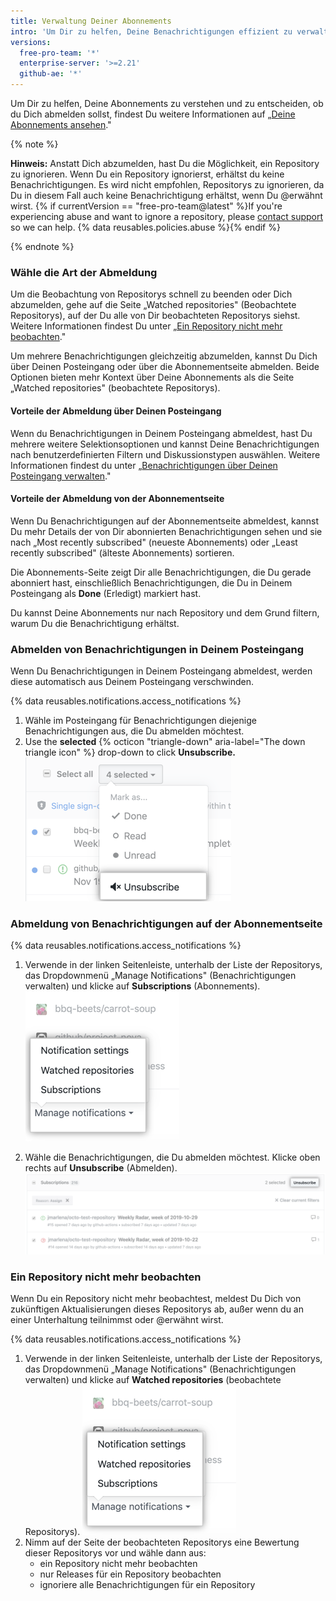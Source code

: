 ```yaml
---
title: Verwaltung Deiner Abonnements
intro: 'Um Dir zu helfen, Deine Benachrichtigungen effizient zu verwalten, gibt es mehrere Möglichkeiten, Dich abzumelden.'
versions:
  free-pro-team: '*'
  enterprise-server: '>=2.21'
  github-ae: '*'
---
```


Um Dir zu helfen, Deine Abonnements zu verstehen und zu entscheiden, ob du Dich abmelden sollst, findest Du weitere Informationen auf „[Deine Abonnements ansehen](/github/managing-subscriptions-and-notifications-on-github/viewing-your-subscriptions)."

{% note %}

**Hinweis:** Anstatt Dich abzumelden, hast Du die Möglichkeit, ein Repository zu ignorieren. Wenn Du ein Repository ignorierst, erhältst du keine Benachrichtigungen. Es wird nicht empfohlen, Repositorys zu ignorieren, da Du in diesem Fall auch keine Benachrichtigung erhältst, wenn Du @erwähnt wirst. {% if currentVersion == "free-pro-team@latest" %}If you're experiencing abuse and want to ignore a repository, please [contact support](/contact) so we can help. {% data reusables.policies.abuse %}{% endif %}

{% endnote %}

### Wähle die Art der Abmeldung

Um die Beobachtung von Repositorys schnell zu beenden oder Dich abzumelden, gehe auf die Seite „Watched repositories" (Beobachtete Repositorys), auf der Du alle von Dir beobachteten Repositorys siehst. Weitere Informationen findest Du unter „[Ein Repository nicht mehr beobachten](#unwatch-a-repository)."

Um mehrere Benachrichtigungen gleichzeitig abzumelden, kannst Du Dich über Deinen Posteingang oder über die Abonnementseite abmelden. Beide Optionen bieten mehr Kontext über Deine Abonnements als die Seite „Watched repositories" (beobachtete Repositorys).

#### Vorteile der Abmeldung über Deinen Posteingang

Wenn du Benachrichtigungen in Deinem Posteingang abmeldest, hast Du mehrere weitere Selektionsoptionen und kannst Deine Benachrichtigungen nach benutzerdefinierten Filtern und Diskussionstypen auswählen. Weitere Informationen findest du unter „[Benachrichtigungen über Deinen Posteingang verwalten](/github/managing-subscriptions-and-notifications-on-github/managing-notifications-from-your-inbox)."

#### Vorteile der Abmeldung von der Abonnementseite

Wenn Du Benachrichtigungen auf der Abonnementseite abmeldest, kannst Du mehr Details der von Dir abonnierten Benachrichtigungen sehen und sie nach „Most recently subscribed" (neueste Abonnements) oder „Least recently subscribed" (älteste Abonnements) sortieren.

Die Abonnements-Seite zeigt Dir alle Benachrichtigungen, die Du gerade abonniert hast, einschließlich Benachrichtigungen, die Du in Deinem Posteingang als **Done** (Erledigt) markiert hast.

Du kannst Deine Abonnements nur nach Repository und dem Grund filtern, warum Du die Benachrichtigung erhältst.

### Abmelden von Benachrichtigungen in Deinem Posteingang

Wenn Du Benachrichtigungen in Deinem Posteingang abmeldest, werden diese automatisch aus Deinem Posteingang verschwinden.

{% data reusables.notifications.access_notifications %}
1. Wähle im Posteingang für Benachrichtigungen diejenige Benachrichtigungen aus, die Du abmelden möchtest.
2. Use the **selected** {% octicon "triangle-down" aria-label="The down triangle icon" %} drop-down to click **Unsubscribe.** ![Option „Unsubscribe" (Abmelden) aus dem Hauptposteingang](/assets/images/help/notifications-v2/unsubscribe-from-main-inbox.png)

### Abmeldung von Benachrichtigungen auf der Abonnementseite

{% data reusables.notifications.access_notifications %}
1. Verwende in der linken Seitenleiste, unterhalb der Liste der Repositorys, das Dropdownmenü „Manage Notifications" (Benachrichtigungen verwalten) und klicke auf **Subscriptions** (Abonnements). ![Dropdownmenü-Optionen „Manage Notifications" (Benachrichtigungen verwalten)](/assets/images/help/notifications-v2/manage-notifications-options.png)

2. Wähle die Benachrichtigungen, die Du abmelden möchtest. Klicke oben rechts auf **Unsubscribe** (Abmelden). ![Abonnementseite](/assets/images/help/notifications-v2/unsubscribe-from-subscriptions-page.png)

### Ein Repository nicht mehr beobachten

Wenn Du ein Repository nicht mehr beobachtest, meldest Du Dich von zukünftigen Aktualisierungen dieses Repositorys ab, außer wenn du an einer Unterhaltung teilnimmst oder @erwähnt wirst.

{% data reusables.notifications.access_notifications %}
1. Verwende in der linken Seitenleiste, unterhalb der Liste der Repositorys, das Dropdownmenü „Manage Notifications" (Benachrichtigungen verwalten) und klicke auf **Watched repositories** (beobachtete Repositorys). ![Dropdownmenü-Optionen „Manage Notifications" (Benachrichtigungen verwalten)](/assets/images/help/notifications-v2/manage-notifications-options.png)
2. Nimm auf der Seite der beobachteten Repositorys eine Bewertung dieser Repositorys vor und wähle dann aus:
    - ein Repository nicht mehr beobachten
    - nur Releases für ein Repository beobachten
    - ignoriere alle Benachrichtigungen für ein Repository
